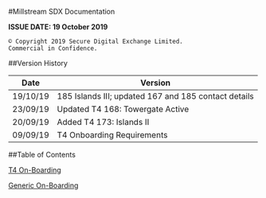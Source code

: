 #Millstream SDX Documentation

__ISSUE DATE: 19 October 2019__

```text
© Copyright 2019 Secure Digital Exchange Limited. 
Commercial in Confidence.
```

##Version History

Date|Version
----|-------
19/10/19 | 185 Islands III; updated 167 and 185 contact details
23/09/19 | Updated T4 168: Towergate Active
20/09/19 | Added T4 173: Islands II
09/09/19 | T4 Onboarding Requirements


##Table of Contents

[T4 On-Boarding](t4/onboarding.md)

[Generic On-Boarding](generic/onboarding.md)